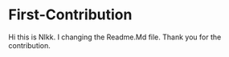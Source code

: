 # First-Contribution
Hi this is NIkk. I changing the Readme.Md
file. Thank you for the contribution.

